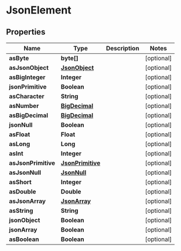 

# JsonElement

## Properties

Name | Type | Description | Notes
------------ | ------------- | ------------- | -------------
**asByte** | **byte[]** |  |  [optional]
**asJsonObject** | [**JsonObject**](JsonObject.md) |  |  [optional]
**asBigInteger** | **Integer** |  |  [optional]
**jsonPrimitive** | **Boolean** |  |  [optional]
**asCharacter** | **String** |  |  [optional]
**asNumber** | [**BigDecimal**](BigDecimal.md) |  |  [optional]
**asBigDecimal** | [**BigDecimal**](BigDecimal.md) |  |  [optional]
**jsonNull** | **Boolean** |  |  [optional]
**asFloat** | **Float** |  |  [optional]
**asLong** | **Long** |  |  [optional]
**asInt** | **Integer** |  |  [optional]
**asJsonPrimitive** | [**JsonPrimitive**](JsonPrimitive.md) |  |  [optional]
**asJsonNull** | [**JsonNull**](JsonNull.md) |  |  [optional]
**asShort** | **Integer** |  |  [optional]
**asDouble** | **Double** |  |  [optional]
**asJsonArray** | [**JsonArray**](JsonArray.md) |  |  [optional]
**asString** | **String** |  |  [optional]
**jsonObject** | **Boolean** |  |  [optional]
**jsonArray** | **Boolean** |  |  [optional]
**asBoolean** | **Boolean** |  |  [optional]



